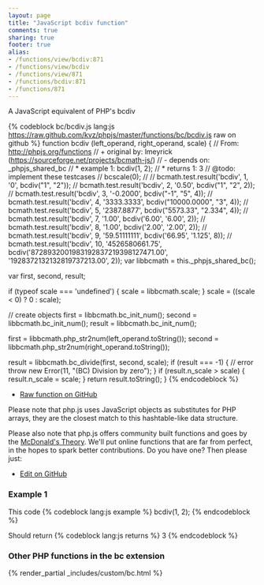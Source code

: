 ```yaml
---
layout: page
title: "JavaScript bcdiv function"
comments: true
sharing: true
footer: true
alias:
- /functions/view/bcdiv:871
- /functions/view/bcdiv
- /functions/view/871
- /functions/bcdiv:871
- /functions/871
---
```

<!-- Generated by Rakefile:build -->
A JavaScript equivalent of PHP's bcdiv

{% codeblock bc/bcdiv.js lang:js https://raw.github.com/kvz/phpjs/master/functions/bc/bcdiv.js raw on github %}
function bcdiv (left_operand, right_operand, scale) {
  // From: http://phpjs.org/functions
  // +   original by: lmeyrick (https://sourceforge.net/projects/bcmath-js/)
  // -    depends on: _phpjs_shared_bc
  // *     example 1: bcdiv(1, 2);
  // *     returns 1: 3
  //  @todo: implement these testcases
  //        bcscale(0);
  //
  //        bcmath.test.result('bcdiv', 1, '0', bcdiv("1", "2"));
  //        bcmath.test.result('bcdiv', 2, '0.50', bcdiv("1", "2", 2));
  //        bcmath.test.result('bcdiv', 3, '-0.2000', bcdiv("-1", "5", 4));
  //        bcmath.test.result('bcdiv', 4, '3333.3333', bcdiv("10000.0000", "3", 4));
  //        bcmath.test.result('bcdiv', 5, '2387.8877', bcdiv("5573.33", "2.334", 4));
  //        bcmath.test.result('bcdiv', 7, '1.00', bcdiv('6.00', '6.00', 2));
  //        bcmath.test.result('bcdiv', 8, '1.00', bcdiv('2.00', '2.00', 2));
  //        bcmath.test.result('bcdiv', 9, '59.51111111', bcdiv('66.95', '1.125', 8));
  //        bcmath.test.result('bcdiv', 10, '4526580661.75', bcdiv('8728932001983192837219398127471.00', '1928372132132819737213.00', 2));
  var libbcmath = this._phpjs_shared_bc();

  var first, second, result;

  if (typeof scale === 'undefined') {
    scale = libbcmath.scale;
  }
  scale = ((scale < 0) ? 0 : scale);

  // create objects
  first = libbcmath.bc_init_num();
  second = libbcmath.bc_init_num();
  result = libbcmath.bc_init_num();

  first = libbcmath.php_str2num(left_operand.toString());
  second = libbcmath.php_str2num(right_operand.toString());

  result = libbcmath.bc_divide(first, second, scale);
  if (result === -1) {
    // error
    throw new Error(11, "(BC) Division by zero");
  }
  if (result.n_scale > scale) {
    result.n_scale = scale;
  }
  return result.toString();
}
{% endcodeblock %}

 - [Raw function on GitHub](https://github.com/kvz/phpjs/blob/master/functions/bc/bcdiv.js)

Please note that php.js uses JavaScript objects as substitutes for PHP arrays, they are 
the closest match to this hashtable-like data structure. 

Please also note that php.js offers community built functions and goes by the 
[McDonald's Theory](https://medium.com/what-i-learned-building/9216e1c9da7d). We'll put online 
functions that are far from perfect, in the hopes to spark better contributions. 
Do you have one? Then please just: 

 - [Edit on GitHub](https://github.com/kvz/phpjs/edit/master/functions/bc/bcdiv.js)

### Example 1
This code
{% codeblock lang:js example %}
bcdiv(1, 2);
{% endcodeblock %}

Should return
{% codeblock lang:js returns %}
3
{% endcodeblock %}


### Other PHP functions in the bc extension
{% render_partial _includes/custom/bc.html %}

